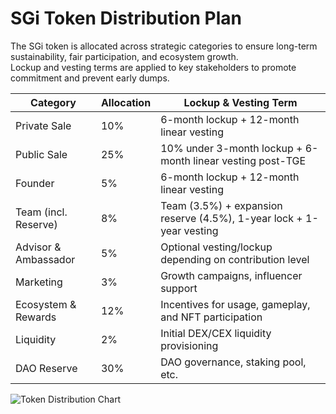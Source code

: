# SGi Token Distribution Plan

The SGi token is allocated across strategic categories to ensure long-term sustainability, fair participation, and ecosystem growth.  
Lockup and vesting terms are applied to key stakeholders to promote commitment and prevent early dumps.

| Category             | Allocation | Lockup & Vesting Term                                 |
|----------------------|------------|------------------------------------------------------|
| Private Sale         | 10%        | 6-month lockup + 12-month linear vesting             |
| Public Sale          | 25%        | 10% under 3-month lockup + 6-month linear vesting post-TGE |
| Founder              | 5%         | 6-month lockup + 12-month linear vesting             |
| Team (incl. Reserve) | 8%         | Team (3.5%) + expansion reserve (4.5%), 1-year lock + 1-year vesting |
| Advisor & Ambassador | 5%         | Optional vesting/lockup depending on contribution level |
| Marketing            | 3%         | Growth campaigns, influencer support                 |
| Ecosystem & Rewards  | 12%        | Incentives for usage, gameplay, and NFT participation|
| Liquidity            | 2%         | Initial DEX/CEX liquidity provisioning               |
| DAO Reserve          | 30%        | DAO governance, staking pool, etc.                   |

![Token Distribution Chart](token-distribution.png)
